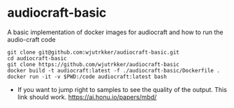 # audiocraft-basic
A basic implementation of docker images for audiocraft and how to run the audio-craft code

```    
git clone git@github.com:wjutrkker/audiocraft-basic.git
cd audiocraft-basic
git clone https://github.com/wjutrkker/audiocraft-basic
docker build -t audiocraft:latest -f ./audiocraft-basic/Dockerfile .
docker run -it -v $PWD:/code audiocraft:latest bash
```

* If you want to jump right to samples to see the quality of the output. This link should work. 
https://ai.honu.io/papers/mbd/
